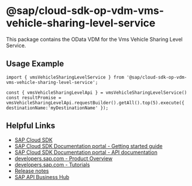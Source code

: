 # @sap/cloud-sdk-op-vdm-vms-vehicle-sharing-level-service

This package contains the OData VDM for the Vms Vehicle Sharing Level Service.

## Usage Example
```
import { vmsVehicleSharingLevelService } from '@sap/cloud-sdk-op-vdm-vms-vehicle-sharing-level-service';

const { vmsVehicleSharingLevelApi } = vmsVehicleSharingLevelService()
const resultPromise = vmsVehicleSharingLevelApi.requestBuilder().getAll().top(5).execute({ destinationName:'myDestinationName' });

```

## Helpful Links

- [SAP Cloud SDK](https://github.com/SAP/cloud-sdk-js)
- [SAP Cloud SDK Documentation portal - Getting started guide](https://sap.github.io/cloud-sdk/docs/js/getting-started)
- [SAP Cloud SDK Documentation portal - API documentation](https://sap.github.io/cloud-sdk/docs/js/api)
- [developers.sap.com - Product Overview](https://developers.sap.com/topics/cloud-sdk.html)
- [developers.sap.com - Tutorials](https://developers.sap.com/tutorial-navigator.html?tag=software-product:technology-platform/sap-cloud-sdk&tag=tutorial:type/tutorial&tag=programming-tool:javascript)
- [Release notes](https://help.sap.com/doc/2324e9c3b28748a4ae2ad08166d77675/1.0/en-US/js-index.html)
- [SAP API Business Hub](https://api.sap.com/)
